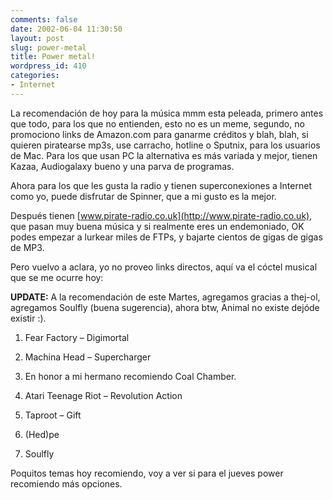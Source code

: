 ```yaml
---
comments: false
date: 2002-06-04 11:30:50
layout: post
slug: power-metal
title: Power metal!
wordpress_id: 410
categories:
- Internet
---
```


La recomendación de hoy para la música mmm esta peleada, primero antes que todo, para los que no entienden, esto no es un meme, segundo, no promociono links de Amazon.com para ganarme créditos y blah, blah, si quieren piratearse mp3s, use carracho, hotline o Sputnix, para los usuarios de Mac. Para los que usan PC la alternativa es más variada y mejor, tienen Kazaa, Audiogalaxy bueno y una parva de programas.





Ahora para los que les gusta la radio y tienen superconexiones a Internet como yo, puede disfrutar de Spinner, que a mi gusto es la mejor.





Después tienen [www.pirate-radio.co.uk](http://www.pirate-radio.co.uk), que pasan muy buena música y si realmente eres un endemoniado, OK podes empezar a lurkear miles de FTPs, y bajarte cientos de gigas de gigas de MP3.





Pero vuelvo a aclara, yo no proveo links directos, aquí va el cóctel musical que se me ocurre hoy:





**UPDATE:** A la recomendación de este Martes, agregamos gracias a thej-ol, agregamos Soulfly (buena sugerencia), ahora btw, Animal no existe dejóde existir :).







  1. Fear Factory – Digimortal

	
  2. Machina Head – Supercharger

	
  3. En honor a mi hermano recomiendo Coal Chamber.

	
  4. Atari Teenage Riot – Revolution Action

	
  5. Taproot – Gift

	
  6. (Hed)pe

	
  7. Soulfly





Poquitos temas hoy recomiendo, voy a ver si para el jueves power recomiendo más opciones.




 
